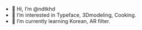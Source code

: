 - 👋 Hi, I’m @ndtkhd
- 👀 I’m interested in Typeface, 3Dmodeling, Cooking.
- 🌱 I’m currently learning Korean, AR filter.
